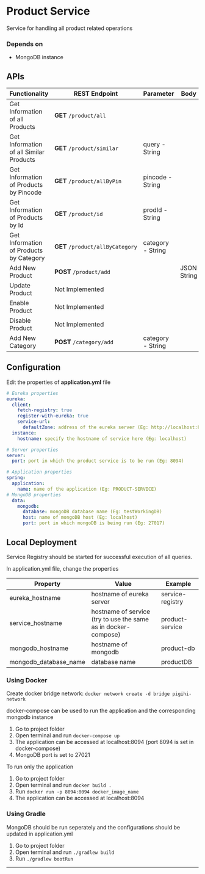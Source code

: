 # Product Service

Service for handling all product related operations

### Depends on

- MongoDB instance

## APIs

| Functionality | REST Endpoint | Parameter | Body | Response |
| --- | --- | --- | --- | --- |
| Get Information of all Products | **GET** `/product/all` |     |     | JSON String |
| Get Information of all Similar Products | **GET** `/product/similar` | query - String |     | JSON String |
| Get Information of Products by Pincode | **GET** `/product/allByPin` | pincode - String |     | JSON String |
| Get Information of Products by Id | **GET** `/product/id` | prodId - String |     | JSON String |
| Get Information of Products by Category | **GET** `/product/allByCategory` | category - String |     | JSON String |
| Add New Product | **POST** `/product/add` |     | JSON String | JSON String |
| Update Product | Not Implemented |     |     |     |
| Enable Product | Not Implemented |     |     |     |
| Disable Product | Not Implemented |     |     |     |
| Add New Category | **POST** `/category/add` | category - String |     | JSON String |

## Configuration

Edit the properties of **application.yml** file

```yaml
# Eureka properties
eureka:
  client:
    fetch-registry: true
    register-with-eureka: true
    service-url:
      defaultZone: address of the eureka server (Eg: http://localhost:8761/eureka)
  instance:
    hostname: specify the hostname of service here (Eg: localhost)

# Server properties
server:
  port: port in which the product service is to be run (Eg: 8094)

# Application properties
spring:
  application:
    name: name of the application (Eg: PRODUCT-SERVICE)
# MongoDB properties
  data:
    mongodb:
      database: mongoDB database name (Eg: testWorkingDB)
      host: name of mongoDB host (Eg: localhost)
      port: port in which mongoDB is being run (Eg: 27017)
```

## Local Deployment

Service Registry should be started for successful execution of all queries.

In application.yml file, change the properties

| Property | Value | Example |
| --- | --- | --- |
| eureka_hostname | hostname of eureka server | service-registry |
| service_hostname | hostname of service (try to use the same as in docker-compose) | product-service |
| mongodb_hostname | hostname of mongodb | product-db |
| mongodb\_database\_name | database name | productDB |

### Using Docker

Create docker bridge network: `docker network create -d bridge pigihi-network`

docker-compose can be used to run the application and the corresponding mongodb instance

1.  Go to project folder
2.  Open terminal and run `docker-compose up`
3.  The application can be accessed at localhost:8094 (port 8094 is set in docker-compose)
4.  MongoDB port is set to 27021

To run only the application

1.  Go to project folder
2.  Open terminal and run `docker build .`
3.  Run `docker run -p 8094:8094 docker_image_name`
4.  The application can be accessed at localhost:8094

### Using Gradle

MongoDB should be run seperately and the configurations should be updated in application.yml

1.  Go to project folder
2.  Open terminal and run `./gradlew build`
3.  Run `./gradlew bootRun`

* * *
